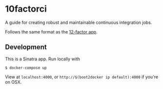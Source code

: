 # 10factorci

A guide for creating robust and maintainable continuous integration jobs.

Follows the same format as the [12-factor app](http://12factor.net/).

## Development

This is a Sinatra app. Run locally with

```sh-session
$ docker-compose up
```

View at `localhost:4000`, or `http://$(boot2docker ip default):4000` if you're on OSX.
